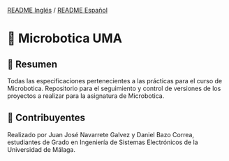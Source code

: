 [README Inglés](https://github.com/JeyJeysp/Microbotics_UMA/blob/main/README.md) / [README Español](https://github.com/JeyJeysp/Microbotics_UMA/blob/main/README_SP.md)
# 🤖 Microbotica UMA

## 📄 Resumen
Todas las especificaciones pertenecientes a las prácticas para el curso de Microbotica.
Repositorio para el seguimiento y control de versiones de los proyectos a realizar para la asignatura de Microbotica.

## 👤 Contribuyentes 
Realizado por Juan José Navarrete Galvez y Daniel Bazo Correa, estudiantes de Grado en Ingeniería de Sistemas Electrónicos de la Universidad de Málaga.

